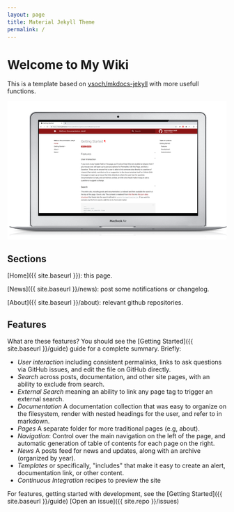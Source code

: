 ```yaml
---
layout: page
title: Material Jekyll Theme
permalink: /
---
```


# Welcome to My Wiki

This is a template based on [vsoch/mkdocs-jekyll](https://github.com/vsoch/mkdocs-jekyll) with more usefull functions.

![](assets/img/macbook-preview.png)

## Sections

[Home]({{ site.baseurl }}): this page.

[News]({{ site.baseurl }}/news): post some notifications or changelog.

[About]({{ site.baseurl }}/about): relevant github repositories.

## Features

What are these features? You should see the [Getting Started]({{ site.baseurl }}/guide)
guide for a complete summary. Briefly:

 - *User interaction* including consistent permalinks, links to ask questions via GitHub issues, and edit the file on GitHub directly.
 - *Search* across posts, documentation, and other site pages, with an ability to exclude from search.
 - *External Search* meaning an ability to link any page tag to trigger an external search.
 - *Documentation* A documentation collection that was easy to organize on the filesystem, render with nested headings for the user, and refer to in markdown.
 - *Pages* A separate folder for more traditional pages (e.g, about).
 - *Navigation*: Control over the main navigation on the left of the page, and automatic generation of table of contents for each page on the right.
 - *News* A posts feed for news and updates, along with an archive (organized by year).
 - *Templates* or specifically, "includes" that make it easy to create an alert, documentation link, or other content.
 - *Continuous Integration* recipes to preview the site


For features, getting started with development, see the [Getting Started]({{ site.baseurl }}/guide) 
[Open an issue]({{ site.repo }}/issues)
